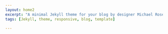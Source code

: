```yaml
---
layout: home2
excerpt: "A minimal Jekyll theme for your blog by designer Michael Rose."
tags: [Jekyll, theme, responsive, blog, template]

---
```

